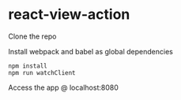 # react-view-action
Clone the repo

Install webpack and babel as global dependencies

```
npm install
npm run watchClient
```
Access the app @ localhost:8080
